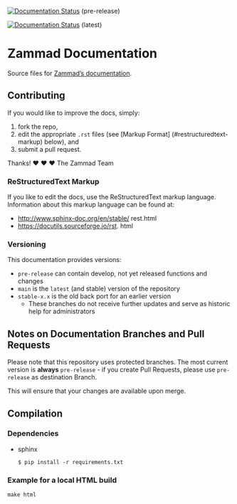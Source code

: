 [![Documentation Status](https://readthedocs.org/projects/zammad/badge/?version=pre-release)](https://docs.zammad.org/en/pre-release/?badge=pre-release) (pre-release)

[![Documentation Status](https://readthedocs.org/projects/zammad/badge/?version=latest)](https://docs.zammad.org/en/latest/?badge=latest) (latest)

# Zammad Documentation

Source files for [Zammad’s
documentation][docs].

## Contributing

If you would like to improve the docs,
simply:

1. fork the repo,
2. edit the appropriate `.rst` files
   (see [Markup Format]
(#restructuredtext-markup) below),
and
3. submit a pull request.

Thanks! ❤ ❤ ❤
   The Zammad Team

### ReStructuredText Markup

If you like to edit the docs, use the
ReStructuredText markup language.
Information about this markup language
can be found at:

- http://www.sphinx-doc.org/en/stable/
rest.html
- https://docutils.sourceforge.io/rst.
html

### Versioning

This documentation provides versions:

- ``pre-release`` can contain develop,
not yet released functions and changes
- ``main`` is the ``latest`` (and
stable) version of the repository
- ``stable-x.x`` is the old back port
for an earlier version
  - These branches do not receive
further updates and serve as
historic help
    for administrators

## Notes on Documentation Branches and Pull Requests

Please note that this repository uses
protected branches.
The most current version is
**always**  ``pre-release`` - if you
create
Pull Requests, please use
``pre-release`` as destination Branch.

This will ensure that your changes are
available upon merge.

## Compilation

### Dependencies

* sphinx

  ```
  $ pip install -r requirements.txt
  ```

### Example for a local HTML build

```
make html
```

[docs]: https://docs.zammad.org/en/latest/
